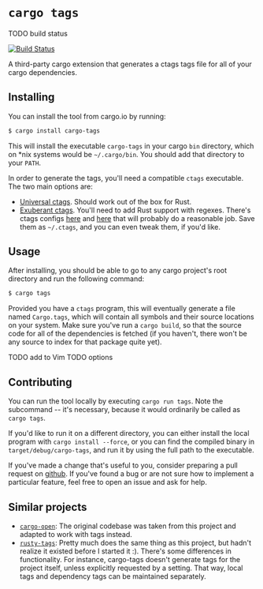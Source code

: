 # `cargo tags`

TODO build status

[![Build Status](https://travis-ci.org/AndrewRadev/cargo-tags.svg?branch=master)](https://travis-ci.org/AndrewRadev/cargo-tags)

A third-party cargo extension that generates a ctags tags file for all of your cargo dependencies.

## Installing

You can install the tool from cargo.io by running:

``` bash
$ cargo install cargo-tags
```

This will install the executable `cargo-tags` in your cargo `bin` directory, which on *nix systems
would be `~/.cargo/bin`. You should add that directory to your `PATH`.

In order to generate the tags, you'll need a compatible `ctags` executable. The two main options are:

- [Universal ctags](TODO). Should work out of the box for Rust.
- [Exuberant ctags](TODO). You'll need to add Rust support with regexes. There's ctags configs
  [here](https://github.com/BurntSushi/mempool/blob/master/ctags.rust) and
  [here](https://github.com/nikomatsakis/rust-ctags/blob/master/ctags.rust) that will probably do a
  reasonable job. Save them as `~/.ctags`, and you can even tweak them, if you'd like.

## Usage

After installing, you should be able to go to any cargo project's root directory and run the
following command:

``` bash
$ cargo tags
```

Provided you have a `ctags` program, this will eventually generate a file named `Cargo.tags`, which
will contain all symbols and their source locations on your system. Make sure you've run a `cargo
build`, so that the source code for all of the dependencies is fetched (if you haven't, there won't
be any source to index for that package quite yet).

TODO add to Vim
TODO options

## Contributing

You can run the tool locally by executing `cargo run tags`. Note the subcommand -- it's necessary,
because it would ordinarily be called as `cargo tags`.

If you'd like to run it on a different directory, you can either install the local program with
`cargo install --force`, or you can find the compiled binary in `target/debug/cargo-tags`, and run
it by using the full path to the executable.

If you've made a change that's useful to you, consider preparing a pull request on [github](TODO).
If you've found a bug or are not sure how to implement a particular feature, feel free to open an
issue and ask for help.

## Similar projects

- [`cargo-open`](TODO): The original codebase was taken from this project and adapted to work with
  tags instead.
- [`rusty-tags`](https://github.com/dan-t/rusty-tags): Pretty much does the same thing as this
  project, but hadn't realize it existed before I started it :). There's some differences in
  functionality. For instance, cargo-tags doesn't generate tags for the project itself, unless
  explicitly requested by a setting. That way, local tags and dependency tags can be maintained
  separately.

